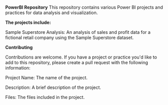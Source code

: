 **PowerBI Repository**
This repository contains various Power BI projects and practices for data analysis and visualization.

**The projects include:**

Sample Superstore Analysis: An analysis of sales and profit data for a fictional retail company using the Sample Superstore dataset.



**Contributing**

Contributions are welcome. If you have a project or practice you'd like to add to this repository, please create a pull request with the following information:

Project Name: The name of the project.

Description: A brief description of the project.

Files: The files included in the project.

